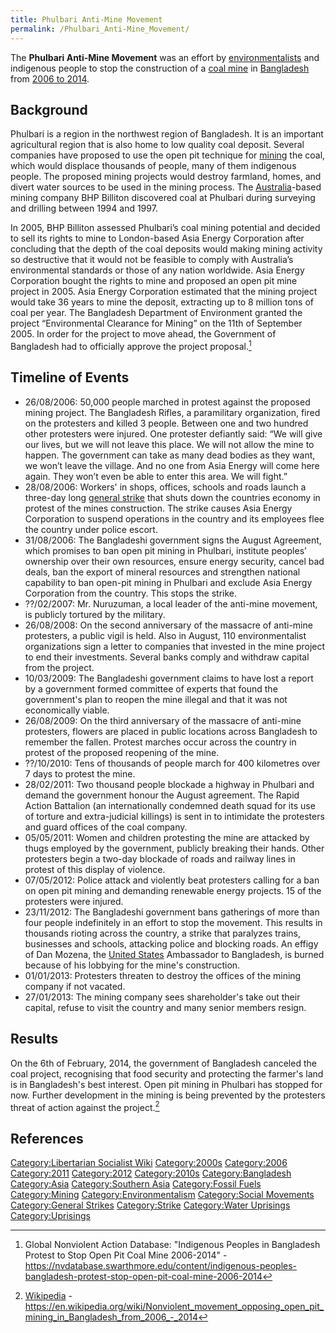 ```yaml
---
title: Phulbari Anti-Mine Movement
permalink: /Phulbari_Anti-Mine_Movement/
---
```


The **Phulbari Anti-Mine Movement** was an effort by
[environmentalists](Environmentalism.md "wikilink") and indigenous people
to stop the construction of a [coal mine](Fossil_Fuels.md "wikilink") in
[Bangladesh](Bangladesh.md "wikilink") from [2006 to
2014](Timeline_of_Libertarian_Socialism_in_Southern_Asia.md "wikilink").

## Background

Phulbari is a region in the northwest region of Bangladesh. It is an
important agricultural region that is also home to low quality coal
deposit. Several companies have proposed to use the open pit technique
for [mining](mining.md "wikilink") the coal, which would displace thousands
of people, many of them indigenous people. The proposed mining projects
would destroy farmland, homes, and divert water sources to be used in
the mining process. The [Australia](Australia.md "wikilink")-based mining
company BHP Billiton discovered coal at Phulbari during surveying and
drilling between 1994 and 1997.

In 2005, BHP Billiton assessed Phulbari’s coal mining potential and
decided to sell its rights to mine to London-based Asia Energy
Corporation after concluding that the depth of the coal deposits would
making mining activity so destructive that it would not be feasible to
comply with Australia’s environmental standards or those of any nation
worldwide. Asia Energy Corporation bought the rights to mine and
proposed an open pit mine project in 2005. Asia Energy Corporation
estimated that the mining project would take 36 years to mine the
deposit, extracting up to 8 million tons of coal per year. The
Bangladesh Department of Environment granted the project “Environmental
Clearance for Mining” on the 11th of September 2005. In order for the
project to move ahead, the Government of Bangladesh had to officially
approve the project proposal.[^1]

## Timeline of Events

- 26/08/2006: 50,000 people marched in protest against the proposed
  mining project. The Bangladesh Rifles, a paramilitary organization,
  fired on the protesters and killed 3 people. Between one and two
  hundred other protesters were injured. One protester defiantly said:
  “We will give our lives, but we will not leave this place. We will not
  allow the mine to happen. The government can take as many dead bodies
  as they want, we won’t leave the village. And no one from Asia Energy
  will come here again. They won’t even be able to enter this area. We
  will fight.”
- 28/08/2006: Workers' in shops, offices, schools and roads launch a
  three-day long [general strike](General_Strike.md "wikilink") that shuts
  down the countries economy in protest of the mines construction. The
  strike causes Asia Energy Corporation to suspend operations in the
  country and its employees flee the country under police escort.
- 31/08/2006: The Bangladeshi government signs the August Agreement,
  which promises to ban open pit mining in Phulbari, institute peoples’
  ownership over their own resources, ensure energy security, cancel bad
  deals, ban the export of mineral resources and strengthen national
  capability to ban open-pit mining in Phulbari and exclude Asia Energy
  Corporation from the country. This stops the strike.
- ??/02/2007: Mr. Nuruzuman, a local leader of the anti-mine movement,
  is publicly tortured by the military.
- 26/08/2008: On the second anniversary of the massacre of anti-mine
  protesters, a public vigil is held. Also in August, 110
  environmentalist organizations sign a letter to companies that
  invested in the mine project to end their investments. Several banks
  comply and withdraw capital from the project.
- 10/03/2009: The Bangladeshi government claims to have lost a report by
  a government formed committee of experts that found the government's
  plan to reopen the mine illegal and that it was not economically
  viable.
- 26/08/2009: On the third anniversary of the massacre of anti-mine
  protesters, flowers are placed in public locations across Bangladesh
  to remember the fallen. Protest marches occur across the country in
  protest of the proposed reopening of the mine.
- ??/10/2010: Tens of thousands of people march for 400 kilometres over
  7 days to protest the mine.
- 28/02/2011: Two thousand people blockade a highway in Phulbari and
  demand the government honour the August agreement. The Rapid Action
  Battalion (an internationally condemned death squad for its use of
  torture and extra-judicial killings) is sent in to intimidate the
  protesters and guard offices of the coal company.
- 05/05/2011: Women and children protesting the mine are attacked by
  thugs employed by the government, publicly breaking their hands. Other
  protesters begin a two-day blockade of roads and railway lines in
  protest of this display of violence.
- 07/05/2012: Police attack and violently beat protesters calling for a
  ban on open pit mining and demanding renewable energy projects. 15 of
  the protesters were injured.
- 23/11/2012: The Bangladeshi government bans gatherings of more than
  four people indefinitely in an effort to stop the movement. This
  results in thousands rioting across the country, a strike that
  paralyzes trains, businesses and schools, attacking police and
  blocking roads. An effigy of Dan Mozena, the [United
  States](United_States_of_America.md "wikilink") Ambassador to Bangladesh,
  is burned because of his lobbying for the mine's construction.
- 01/01/2013: Protesters threaten to destroy the offices of the mining
  company if not vacated.
- 27/01/2013: The mining company sees shareholder's take out their
  capital, refuse to visit the country and many senior members resign.

## Results

On the 6th of February, 2014, the government of Bangladesh canceled the
coal project, recognising that food security and protecting the farmer's
land is in Bangladesh's best interest. Open pit mining in Phulbari has
stopped for now. Further development in the mining is being prevented by
the protesters threat of action against the project.[^2]

## References

<references />

[Category:Libertarian Socialist
Wiki](Category:Libertarian_Socialist_Wiki.md "wikilink")
[Category:2000s](Category:2000s.md "wikilink")
[Category:2006](Category:2006.md "wikilink")
[Category:2011](Category:2011.md "wikilink")
[Category:2012](Category:2012.md "wikilink")
[Category:2010s](Category:2010s.md "wikilink")
[Category:Bangladesh](Category:Bangladesh.md "wikilink")
[Category:Asia](Category:Asia.md "wikilink") [Category:Southern
Asia](Category:Southern_Asia.md "wikilink") [Category:Fossil
Fuels](Category:Fossil_Fuels.md "wikilink")
[Category:Mining](Category:Mining.md "wikilink")
[Category:Environmentalism](Category:Environmentalism.md "wikilink")
[Category:Social Movements](Category:Social_Movements.md "wikilink")
[Category:General Strikes](Category:General_Strikes.md "wikilink")
[Category:Strike](Category:Strike.md "wikilink") [Category:Water
Uprisings](Category:Water_Uprisings.md "wikilink")
[Category:Uprisings](Category:Uprisings.md "wikilink")

[^1]: Global Nonviolent Action Database: "Indigenous Peoples in
    Bangladesh Protest to Stop Open Pit Coal Mine 2006-2014" -
    <https://nvdatabase.swarthmore.edu/content/indigenous-peoples-bangladesh-protest-stop-open-pit-coal-mine-2006-2014>

[^2]: [Wikipedia](Wikipedia.md "wikilink") -
    <https://en.wikipedia.org/wiki/Nonviolent_movement_opposing_open_pit_mining_in_Bangladesh_from_2006_-_2014>